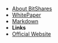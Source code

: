 - [About BitShares](/)
- [WhitePaper](whitepaper)
- [Markdown](markdown)
- **Links**
- [Official Website](https://bitshares.github.io)
